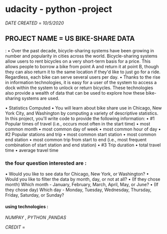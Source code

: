 # udacity - python -project

_DATE CREATED_ = _10/5/2020_

## PROJECT NAME = US BIKE-SHARE DATA

<description>: •	Over the past decade, bicycle-sharing systems have been growing in number and popularity in cities across the world. Bicycle-sharing systems allow users to rent bicycles on a very short-term basis for a price. This allows people to borrow a bike from point A and return it at point B, though they can also return it to the same location if they'd like to just go for a ride. Regardless, each bike can serve several users per day.
•	Thanks to the rise in information technologies, it is easy for a user of the system to access a dock within the system to unlock or return bicycles. These technologies also provide a wealth of data that can be used to explore how these bike-sharing systems are used.
 
 
 
 •	Statistics Computed
•	You will learn about bike share use in Chicago, New York City, and Washington by computing a variety of descriptive statistics. In this project, you'll write code to provide the following information:
•	#1 Popular times of travel (i.e., occurs most often in the start time)
•	most common month
•	most common day of week
•	most common hour of day
•	#2 Popular stations and trip
•	most common start station
•	most common end station
•	most common trip from start to end (i.e., most frequent combination of start station and end station)
•	#3 Trip duration
•	total travel time
•	average travel time


### the four question interested are :
•	Would you like to see data for Chicago, New York, or Washington?
•	Would you like to filter the data by month, day, or not at all?
•	(If they chose month) Which month - January, February, March, April, May, or June?
•	(If they chose day) Which day - Monday, Tuesday, Wednesday, Thursday, Friday, Saturday, or Sunday?



#### using technologies :
_NUMPAY_ , _PYTHON_ ,_PANDAS_
 
*CREDIT* = <thanks to udacity team for this great project.>
